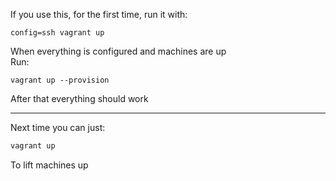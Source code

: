 If you use this, for the first time, run it with:
```
config=ssh vagrant up
```
When everything is configured and machines are up   
Run:
```
vagrant up --provision
```
After that everything should work   

---

Next time you can just:
```bash
vagrant up
```
To lift machines up   
